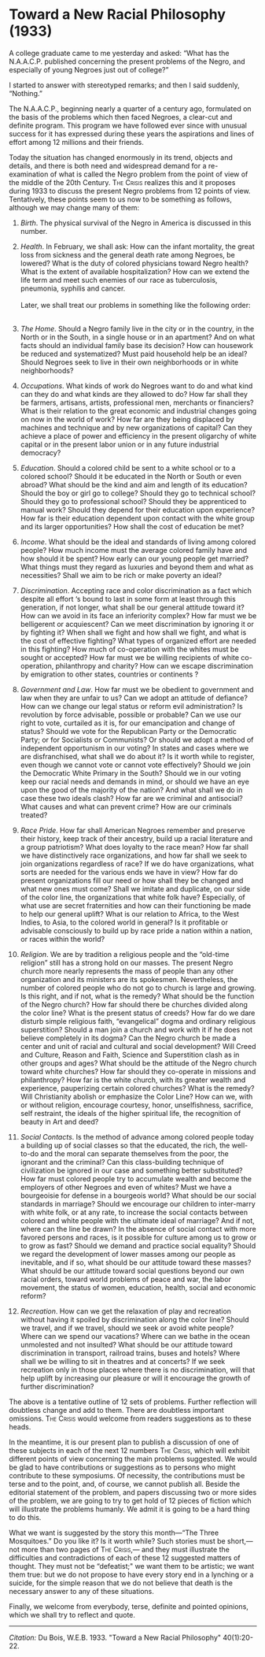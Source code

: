 

# Toward a New Racial Philosophy (1933)

A college graduate came to me yesterday and asked: “What has the N.A.A.C.P. published concerning the present problems of the Negro, and especially of young Negroes just out of college?”

I started to answer with stereotyped remarks; and then I said suddenly, “Nothing.”

The N.A.A.C.P., beginning nearly a quarter of a century ago, formulated on the basis of the problems which then faced Negroes, a clear-cut and definite program. This program we have followed ever since with unusual success for it has expressed during these years the aspirations and lines of effort among 12 millions and their friends.

Today the situation has changed enormously in its trend, objects and details, and there is both need and widespread demand for a re-examination of what is called the Negro problem from the point of view of the middle of the 20th Century. <span style="font-variant:small-caps;">The Crisis</span> realizes this and it proposes during 1933 to discuss the present Negro problems from 12 points of view. Tentatively, these points seem to us now to be something as follows, although we may change many of them:

1. *Birth*. The physical survival of the Negro in America is discussed in this number.

2. *Health*. In February, we shall ask: How can the infant mortality, the great loss from sickness and the general death rate among Negroes, be lowered? What is the duty of colored physicians toward  Negro health? What is the extent of available hospitalization? How can we extend the life term and meet such enemies of our race as tuberculosis, pneumonia, syphilis and cancer.
    <br/><br/>
    Later, we shall treat our problems in something like the following order:
    <br/><br/>

3. *The Home*. Should a Negro family live in the city or in the country, in the North or in the South, in a single house or in an apartment? And on what facts should an individual family base its decision? How can housework be reduced and systematized? Must paid household help be an ideal? Should Negroes seek to live in their own neighborhoods or in white neighborhoods?

4. *Occupations*. What kinds of work do Negroes want to do and what kind can they do and what kinds are they allowed to do? How far shall they be farmers, artisans, artists, professional men, merchants or financiers? What is their relation to the great economic and industrial changes going on now in the world of work? How far are they being displaced by machines and technique and by new organizations of capital? Can they achieve a place of power and efficiency in the present oligarchy of white capital or in the present labor union or in any future industrial democracy?

5. *Education*. Should a colored child be sent to a white school or to a colored school? Should it be educated in the North or South or even abroad? What should be the kind and aim and length of its education? Should the boy or girl go to college? Should they go to technical school? Should they go to professional school? Should they be apprenticed to manual work? Should they depend for their education upon experience? How far is their education dependent upon contact with the white group and its larger opportunities? How shall the cost of education be met?

6. *Income*. What should be the ideal and standards of living among colored people? How much income must the average colored family have and how should it be spent? How early can our young people get married? What things must they regard as luxuries and beyond them and what as necessities? Shall we aim to be rich or make poverty an ideal?

7. *Discrimination*. Accepting race and color discrimination as a fact which despite all effort ‘s bound to last in some form at least through this generation, if not longer, what shall be our general attitude toward it? How can we avoid in its face an inferiority complex? How far must we be belligerent or acquiescent? Can we meet discrimination by ignoring it or by fighting it? When shall we fight and how shall we fight, and what is the cost of effective fighting? What types of organized effort are needed in this fighting? How much of co-operation with the whites must be sought or accepted? How far must we be willing recipients of white co-operation, philanthropy and charity? How can we escape discrimination by emigration to other states, countries or continents ?

 8. *Government and Law*. How far must we be obedient to government and law when they are unfair to us? Can we adopt an attitude of defiance? How can we change our legal status or reform evil administration? Is revolution by force advisable, possible or probable? Can we use our right to vote, curtailed as it is, for our emancipation and change of status? Should we vote for the Republican Party or the Democratic Party; or for Socialists or Communists? Or should we adopt a method of independent opportunism in our voting? In states and cases where we are disfranchised, what shall we do about it? Is it worth while to register, even though we cannot vote or cannot vote effectively? Should we join the Democratic White Primary in the South? Should we in our voting keep our racial needs and demands in mind, or should we have an eye upon the good of the majority of the nation? And what shall we do in case these two ideals clash? How far are we criminal and antisocial? What causes and what can prevent crime? How are our criminals treated?

9. *Race Pride*. How far shall American Negroes remember and preserve their history, keep track of their ancestry, build up a racial literature and a group patriotism? What does loyalty to the race mean? How far shall we have distinctively race organizations, and how far shall we seek to join organizations regardless of race? If we do have organizations, what sorts are needed for the various ends we have in view? How far do present organizations fill our need or how shall they be changed and what new ones must come? Shall we imitate and duplicate, on our side of the color line, the organizations that white folk have? Especially, of what use are secret fraternities and how can their functioning be made to help our general uplift? What is our relation to Africa, to the West Indies, to Asia, to the colored world in general? Is it profitable or advisable consciously to build up by race pride a nation within a nation, or races within the world?

10. *Religion*. We are by tradition a religious people and the “old-time religion” still has a strong hold on our masses. The present Negro church more nearly represents the mass of people than any other organization and its ministers are its spokesmen. Nevertheless, the number of colored people who do not go to church is large and growing. Is this right, and if not, what is the remedy? What should be the function of the Negro church? How far should there be churches divided along the color line? What is the present status of creeds? How far do we dare disturb simple religious faith, “evangelical” dogma and ordinary religious superstition? Should a man join a church and work with it if he does not believe completely in its dogma? Can the Negro church be made a center and unit of racial and cultural and social development? Will Creed and Culture, Reason and Faith, Science and Superstition clash as in other groups and ages? What should be the attitude of the Negro church toward white churches? How far should they co-operate in missions and philanthropy? How far is the white church, with its greater wealth and experience, pauperizing certain colored churches? What is the remedy? Will Christianity abolish or emphasize the Color Line? How can we, with or without religion, encourage courtesy, honor, unselfishness, sacrifice, self restraint, the ideals of the higher spiritual life, the recognition of beauty in Art and deed?

 11. *Social Contacts*. Is the method of advance among colored people today a building up of social classes so that the educated, the rich, the well-to-do and the moral can separate themselves from the poor, the ignorant and the criminal? Can this class-building technique of civilization be ignored in our case and something better substituted? How far must colored people try to accumulate wealth and become the employers of other Negroes and even of whites? Must we have a bourgeoisie for defense in a bourgeois world? What should be our social standards in marriage? Should we encourage our children to inter-marry with white folk, or at any rate, to increase the social contacts between colored and white people with the ultimate ideal of marriage? And if not, where can the line be drawn? In the absence of social contact with more favored persons and races, is it possible for culture among us to grow or to grow as fast? Should we demand and practice social equality? Should we regard the development of lower masses among our people as inevitable, and if so, what should be our attitude toward these masses? What should be our attitude toward social questions beyond our own racial orders, toward world problems of peace and war, the labor movement, the status of women, education, health, social and economic reform?

12. *Recreation*. How can we get the relaxation of play and recreation without having it spoiled by discrimination along the color line? Should we travel, and if we travel, should we seek or avoid white people? Where can we spend our vacations? Where can we bathe in the ocean unmolested and not insulted? What should be our attitude toward discrimination in transport, railroad trains, buses and hotels? Where shall we be willing to sit in theatres and at concerts? If we seek recreation only in those places where there is no discrimination, will that help uplift by increasing our pleasure or will it encourage the growth of further discrimination?

The above is a tentative outline of 12 sets of problems. Further reflection will doubtless change and add to them. There are doubtless important omissions. <span style="font-variant:small-caps;">The Crisis</span> would welcome from readers suggestions as to these heads.

In the meantime, it is our present plan to publish a discussion of one of these subjects in each of the next 12 numbers <span style="font-variant:small-caps;">The Crisis</span>, which will exhibit different points of view concerning the main problems suggested. We would be glad to have contributions or suggestions as to persons who might contribute to these symposiums. Of necessity, the contributions must be terse and to the point, and, of course, we cannot publish all. Beside the editorial statement of the problem, and papers discussing two or more sides of the problem, we are going to try to get hold of 12 pieces of fiction which will illustrate the problems humanly. We admit it is going to be a hard thing to do this.

What we want is suggested by the story this month—“The Three Mosquitoes.” Do you like it? Is it worth while? Such stories must be short,— not more than two pages of <span style="font-variant:small-caps;">The Crisis</span>,— and they must illustrate the difficulties and contradictions of each of these 12 suggested matters of thought. They must not be “defeatist;" we want them to be artistic; we want them true: but we do not propose to have every story end in a lynching or a suicide, for the simple reason that we do not believe that death is the necessary answer to any of these situations.

Finally, we welcome from everybody, terse, definite and pointed opinions, which we shall try to reflect and quote.




 _________________
 *Citation:* Du Bois, W.E.B. 1933. "Toward a New Racial Philosophy"  40(1):20-22.